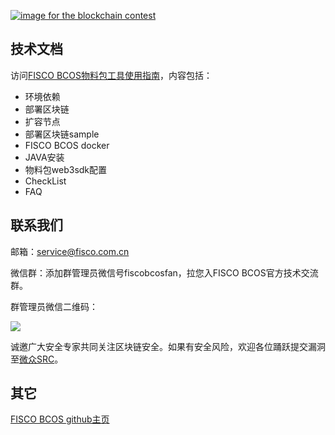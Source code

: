 ﻿[![image for the blockchain contest](https://github.com/FISCO-BCOS/FISCO-BCOS/blob/master/doc/imgs/application_contest.png "点击图片报名")](https://con.geekbang.org/)

## 技术文档

访问[FISCO BCOS物料包工具使用指南](https://fisco-bcos-documentation.readthedocs.io/zh_CN/latest/docs/tools/index.html)，内容包括：

- 环境依赖
- 部署区块链
- 扩容节点
- 部署区块链sample
- FISCO BCOS docker
- JAVA安装
- 物料包web3sdk配置
- CheckList
- FAQ

## 联系我们

邮箱：service@fisco.com.cn

微信群：添加群管理员微信号fiscobcosfan，拉您入FISCO BCOS官方技术交流群。

群管理员微信二维码：

![](./doc/FISCO-BCOS.jpeg)

诚邀广大安全专家共同关注区块链安全。如果有安全风险，欢迎各位踊跃提交漏洞至[微众SRC](https://security.webank.com)。

## 其它

[FISCO BCOS github主页](https://github.com/FISCO-BCOS/)
